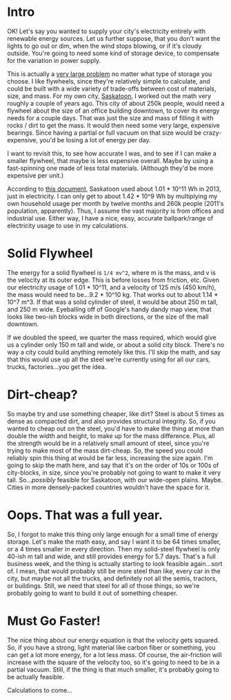 
# Intro
OK!
Let's say you wanted to supply your city's electricity entirely with renewable energy sources.
Let us further suppose, that you don't want the lights to go out or dim, when the wind stops blowing, or if it's cloudy outside.
You're going to need some kind of storage device, to compensate for the variation in power supply.

This is actually a [very large problem](http://physics.ucsd.edu/do-the-math/2011/09/got-storage-how-hard-can-it-be/) no matter what type of storage you choose.
I like flywheels, since they're relatively simple to calculate, and could be built with a wide variety of trade-offs between cost of materials, size, and mass.
For my own city, [Saskatoon](https://en.wikipedia.org/wiki/Saskatoon), I worked out the math very roughly a couple of years ago.
This city of about 250k people, would need a flywheel about the size of an office building downtown, to cover its energy needs for a couple days.
That was just the size and mass of filling it with rocks / dirt to get the mass.
It would then need some very large, expensive bearings.
Since having a partial or full vacuum on that size would be crazy-expensive, you'd be losing a lot of energy per day.

I want to revisit this, to see how accurate I was, and to see if I can make a smaller flywheel, that maybe is less expensive overall.
Maybe by using a fast-spinning one made of less total materials.
(Although they'd be more expensive per unit.)

According to [this document](https://www.saskatoon.ca/sites/default/files/documents/corporate-performance/environmental-corporate-initiatives/city-ENVIRO-FINAL-JULY29-web.pdf), Saskatoon used about 1.01 * 10^11 Wh in 2013, just in electricity.
I can only get to about 1.42 * 10^9 Wh by multiplying my own household usage per month by twelve months and 260k people (2011's population, apparently).
Thus, I assume the vast majority is from offices and industrial use.
Either way, I have a nice, easy, accurate ballpark/range of electricity usage to use in my calculations.

# Solid Flywheel
The energy for a solid flywheel is `1/4 mv^2`, where m is the mass, and v is the velocity at its outer edge.
This is before losses from friction, etc.
Given our electricity usage of 1.01 * 10^11, and a velocity of 125 m/s (450 km/h), the mass would need to be...9.2 * 10^10 kg.
That works out to about 1.14 * 10^7 m^3.
If that was a solid cylinder of steel, it would be about 250 m tall, and 250 m wide.
Eyeballing off of Google's handy dandy map view, that looks like two-ish blocks wide in both directions, or the size of the mall downtown.

If we doubled the speed, we quarter the mass required, which would give us a cylinder only 150 m tall and wide, or about a solid city block.
There's no way a city could build anything remotely like this.
I'll skip the math, and say that this would use up all the steel we're currently using for all our cars, trucks, factories...you get the idea.

# Dirt-cheap?
So maybe try and use something cheaper, like dirt?
Steel is about 5 times as dense as compacted dirt, and also provides structural integrity.
So, if you wanted to cheap out on the steel, you'd have to make the thing at more than double the width and height, to make up for the mass difference.
Plus, all the strength would be in a relatively small amount of steel, since you're trying to make most of the mass dirt-cheap.
So, the speed you could reliably spin this thing at would be far less, increasing the size again.
I'm going to skip the math here, and say that it's on the order of 10s or 100s of city-blocks, in size, since you're probably not going to want to make it very tall.
So...*possibly* feasible for Saskatoon, with our wide-open plains.
Maybe.
Cities in more densely-packed countries wouldn't have the space for it.

# Oops. That was a full year.
So, I forgot to make this thing only large enough for a small time of energy storage.
Let's make the math easy, and say I want it to be 64 times smaller, or a 4 times smaller in every direction.
Then my solid-steel flywheel is only 40-ish m tall and wide, and still provides energy for 5.7 days.
That's a full business week, and the thing is actually starting to look feasible again...sort of.
I mean, that would probably still be more steel than like, every car in the city, but maybe not all the trucks, and definitely not all the semis, tractors, or buildings.
Still, we need that steel for all of those things, so we're probably going to want to build it out of something cheaper.

# Must Go Faster!
The nice thing about our energy equation is that the velocity gets squared.
So, if you have a strong, light material like carbon fiber or something, you can get a lot more energy, for a lot less mass.
Of course, the air-friction will increase with the square of the velocity too, so it's going to need to be in a partial vacuum.
Still, if the thing is that much smaller, it's probably going to be actually feasible.

Calculations to come...

